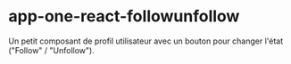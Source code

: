 # app-one-react-followunfollow
Un petit composant de profil utilisateur avec un bouton pour changer l'état ("Follow" / "Unfollow").
